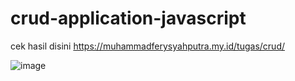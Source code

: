 # crud-application-javascript

cek hasil disini
https://muhammadferysyahputra.my.id/tugas/crud/

![image](https://github.com/MuhammadFerySyahputra/crud-application-javascript/assets/143172394/497e263a-a75b-40c5-b996-b40326cb35f0)
